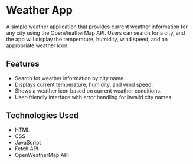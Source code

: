 # Weather App

A simple weather application that provides current weather information for any city using the OpenWeatherMap API. Users can search for a city, and the app will display the temperature, humidity, wind speed, and an appropriate weather icon.

## Features

- Search for weather information by city name.
- Displays current temperature, humidity, and wind speed.
- Shows a weather icon based on current weather conditions.
- User-friendly interface with error handling for invalid city names.

## Technologies Used

- HTML
- CSS
- JavaScript
- Fetch API
- OpenWeatherMap API
